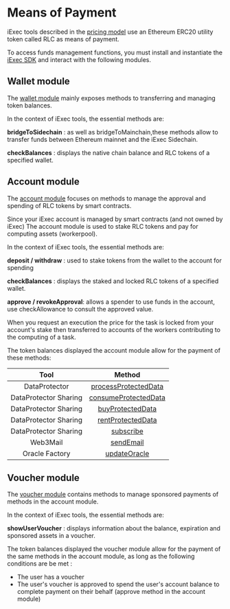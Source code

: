 # Means of Payment

iExec tools described in the [pricing model](pricingModel.md) use an Ethereum
ERC20 utility token called RLC as means of payment.

To access funds management functions, you must install and instantiate the
[iExec SDK](https://www.npmjs.com/package/iexec) and interact with the following
modules.

## Wallet module

The
[wallet module](https://github.com/iExecBlockchainComputing/iexec-sdk/blob/master/docs/classes/IExecWalletModule.md)
mainly exposes methods to transferring and managing token balances.

In the context of iExec tools, the essential methods are:

**bridgeToSidechain** : as well as bridgeToMainchain,these methods allow to
transfer funds between Ethereum mainnet and the iExec Sidechain.

**checkBalances** : displays the native chain balance and RLC tokens of a
specified wallet.

## Account module

The
[account module](https://github.com/iExecBlockchainComputing/iexec-sdk/blob/master/docs/classes/IExecAccountModule.md)
focuses on methods to manage the approval and spending of RLC tokens by smart
contracts.

Since your iExec account is managed by smart contracts (and not owned by iExec)
The account module is used to stake RLC tokens and pay for computing assets
(workerpool).

In the context of iExec tools, the essential methods are:

**deposit / withdraw** : used to stake tokens from the wallet to the account for
spending

**checkBalances** : displays the staked and locked RLC tokens of a specified
wallet.

**approve / revokeApproval**: allows a spender to use funds in the account, use
checkAllowance to consult the approved value.

When you request an execution the price for the task is locked from your
account's stake then transferred to accounts of the workers contributing to the
computing of a task.

The token balances displayed the account module allow for the payment of these
methods:

|         Tool          |                                                 Method                                                 |
| :-------------------: | :----------------------------------------------------------------------------------------------------: |
|     DataProtector     |      [processProtectedData](../../tools/dataProtector/dataProtectorCore/processProtectedData.md)       |
| DataProtector Sharing | [consumeProtectedData](../../tools/dataProtector/dataProtectorSharing/consume/consumeProtectedData.md) |
| DataProtector Sharing |     [buyProtectedData](../../tools/dataProtector/dataProtectorSharing/selling/buyProtectedData.md)     |
| DataProtector Sharing |    [rentProtectedData](../../tools/dataProtector/dataProtectorSharing/renting/rentProtectedData.md)    |
| DataProtector Sharing |         [subscribe](../../tools/dataProtector/dataProtectorSharing/subscription/subscribe.md)          |
|       Web3Mail        |                         [sendEmail](../../tools/web3mail/methods/sendEmail.md)                         |
|    Oracle Factory     |                       [updateOracle](../../tools/oracleFactory/updateOracle.md)                        |

## Voucher module

The
[voucher module](https://github.com/iExecBlockchainComputing/iexec-sdk/blob/master/docs/classes/IExecVoucherModule.md)
contains methods to manage sponsored payments of methods in the account module.

In the context of iExec tools, the essential methods are:

**showUserVoucher** : displays information about the balance, expiration and
sponsored assets in a voucher.

The token balances displayed the voucher module allow for the payment of the
same methods in the account module, as long as the following conditions are be
met :

- The user has a voucher
- The user's voucher is approved to spend the user's account balance to complete
  payment on their behalf (approve method in the account module)
